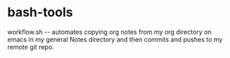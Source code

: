 # bash-tools

workflow.sh -- automates copying org notes from my org directory on emacs in my general Notes directory and then
commits and pushes to my remote git repo.
